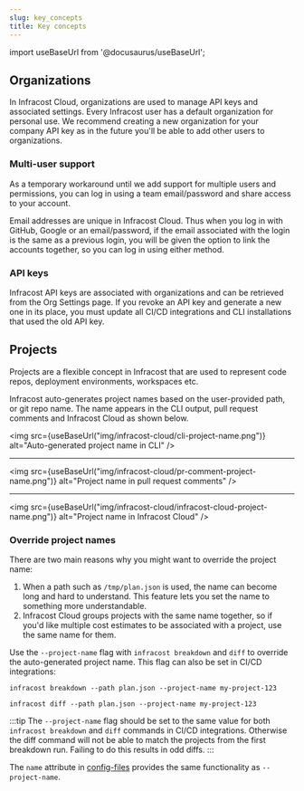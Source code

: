 ```yaml
---
slug: key_concepts
title: Key concepts
---
```


import useBaseUrl from '@docusaurus/useBaseUrl';

## Organizations

In Infracost Cloud, organizations are used to manage API keys and associated settings. Every Infracost user has a default organization for personal use. We recommend creating a new organization for your company API key as in the future you'll be able to add other users to organizations.

### Multi-user support

As a temporary workaround until we add support for multiple users and permissions, you can log in using a team email/password and share access to your account.

Email addresses are unique in Infracost Cloud. Thus when you log in with GitHub, Google or an email/password, if the email associated with the login is the same as a previous login, you will be given the option to link the accounts together, so you can log in using either method.

### API keys

Infracost API keys are associated with organizations and can be retrieved from the Org Settings page. If you revoke an API key and generate a new one in its place, you must update all CI/CD integrations and CLI installations that used the old API key.

## Projects

Projects are a flexible concept in Infracost that are used to represent code repos, deployment environments, workspaces etc.

Infracost auto-generates project names based on the user-provided path, or git repo name. The name appears in the CLI output, pull request comments and Infracost Cloud as shown below.

<img src={useBaseUrl("img/infracost-cloud/cli-project-name.png")} alt="Auto-generated project name in CLI" />

---

<img src={useBaseUrl("img/infracost-cloud/pr-comment-project-name.png")} alt="Project name in pull request comments" />

---

<img src={useBaseUrl("img/infracost-cloud/infracost-cloud-project-name.png")} alt="Project name in Infracost Cloud" />

### Override project names

There are two main reasons why you might want to override the project name:
1. When a path such as `/tmp/plan.json` is used, the name can become long and hard to understand. This feature lets you set the name to something more understandable.
2. Infracost Cloud groups projects with the same name together, so if you'd like multiple cost estimates to be associated with a project, use the same name for them.

Use the `--project-name` flag with `infracost breakdown` and `diff` to override the auto-generated project name. This flag can also be set in CI/CD integrations:

```shell
infracost breakdown --path plan.json --project-name my-project-123

infracost diff --path plan.json --project-name my-project-123
```

:::tip
The `--project-name` flag should be set to the same value for both `infracost breakdown` and `diff` commands in CI/CD integrations. Otherwise the diff command will not be able to match the projects from the first breakdown run. Failing to do this results in odd diffs.
:::

The `name` attribute in [config-files](/docs/features/config_file/) provides the same functionality as `--project-name`.
